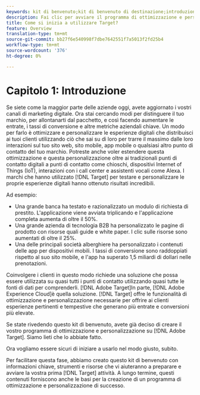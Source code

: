 ```yaml
---
keywords: kit di benvenuto;kit di benvenuto di destinazione;introduzione;introduzione;guida introduttiva
description: Fai clic per avviare il programma di ottimizzazione e personalizzazione con  Adobe Target. Il  Adobe Target Welcome Kit è un buon punto di partenza.
title: Come si inizia a utilizzare Target?
feature: Overview
translation-type: tm+mt
source-git-commit: bb27f6e540998f7dbe7642551f7a5013f2fd25b4
workflow-type: tm+mt
source-wordcount: '376'
ht-degree: 0%

---
```



# Capitolo 1: Introduzione

Se siete come la maggior parte delle aziende oggi, avete aggiornato i vostri canali di marketing digitale. Ora stai cercando modi per distinguere il tuo marchio, per allontanarti dal pacchetto, e così facendo aumentare le entrate, i tassi di conversione e altre metriche aziendali chiave. Un modo per farlo è ottimizzare e personalizzare le esperienze digitali che distribuisci ai tuoi clienti utilizzando ciò che sai su di loro per trarre il massimo dalle loro interazioni sul tuo sito web, sito mobile, app mobile o qualsiasi altro punto di contatto del tuo marchio. Potreste anche voler estendere questa ottimizzazione e questa personalizzazione oltre ai tradizionali punti di contatto digitali a punti di contatto come chioschi, dispositivi Internet of Things (IoT), interazioni con i call center e assistenti vocali come  Alexa. I marchi che hanno utilizzato [!DNL Target] per testare e personalizzare le proprie esperienze digitali hanno ottenuto risultati incredibili.

Ad esempio:

* Una grande banca ha testato e razionalizzato un modulo di richiesta di prestito. L&#39;applicazione viene avviata triplicando e l&#39;applicazione completa aumenta di oltre il 50%.
* Una grande azienda di tecnologia B2B ha personalizzato le pagine di prodotto con risorse quali guide e white paper. I clic sulle risorse sono aumentati di oltre il 25%.
* Una delle principali società alberghiere ha personalizzato i contenuti delle app per dispositivi mobili. I tassi di conversione sono raddoppiati rispetto al suo sito mobile, e l&#39;app ha superato 1,5 miliardi di dollari nelle prenotazioni.

Coinvolgere i clienti in questo modo richiede una soluzione che possa essere utilizzata su quasi tutti i punti di contatto utilizzando quasi tutte le fonti di dati per comprenderli. [!DNL Adobe Target]In parte,  [!DNL Adobe Experience Cloud]è quella soluzione. [!DNL Target] offre le funzionalità di ottimizzazione e personalizzazione necessarie per offrire ai clienti esperienze pertinenti e tempestive che generano più entrate e conversioni più elevate.

Se state rivedendo questo kit di benvenuto, avete già deciso di creare il vostro programma di ottimizzazione e personalizzazione su [!DNL Adobe Target]. Siamo lieti che lo abbiate fatto.

Ora vogliamo essere sicuri di iniziare a usarlo nel modo giusto, subito.

Per facilitare questa fase, abbiamo creato questo kit di benvenuto con informazioni chiave, strumenti e risorse che vi aiuteranno a preparare e avviare la vostra prima [!DNL Target] attività. A lungo termine, questi contenuti forniscono anche le basi per la creazione di un programma di ottimizzazione e personalizzazione di successo.


